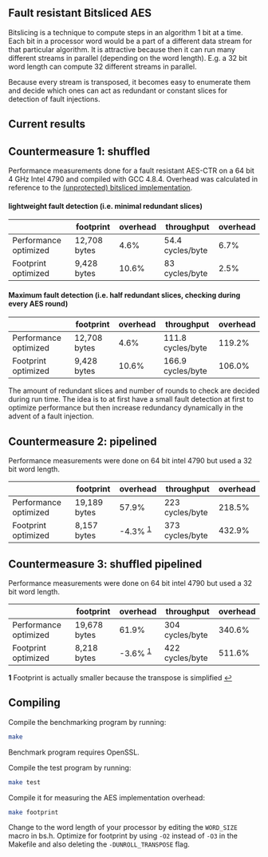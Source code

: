 Fault resistant Bitsliced AES
-------------

Bitslicing is a technique to compute steps in an algorithm 1 bit at a time.  Each bit in a processor word would be a part
of a different data stream for that particular algorithm.  It is attractive because then it can run many different streams 
in parallel (depending on the word length).  E.g. a 32 bit word length can compute 32 different streams in parallel.

Because every stream is transposed, it becomes easy to enumerate them and decide which ones can act as redundant or
constant slices for detection of fault injections. 



Current results
-----------------

## Countermeasure 1: shuffled

Performance measurements done for a fault resistant AES-CTR on a 64 bit 4 GHz Intel 4790 and compiled with GCC 4.8.4.
Overhead was calculated in reference to the [(unprotected) bitsliced implementation](https://github.com/conorpp/bitsliced-aes).

#### lightweight fault detection (i.e. minimal redundant slices)

|                      |footprint       | overhead | throughput     | overhead |
|----------------------|----------------|----------|----------------|----------|
|Performance optimized |  12,708 bytes  |  4.6%    |54.4 cycles/byte|   6.7%   |
|Footprint optimized   |  9,428 bytes   |   10.6%  | 83 cycles/byte |   2.5%   |


#### Maximum fault detection (i.e. half redundant slices, checking during every AES round)

|                      |footprint       | overhead | throughput      | overhead |
|----------------------|----------------|----------|-----------------|----------|
|Performance optimized |  12,708 bytes  |    4.6%  |111.8 cycles/byte|  119.2%  |
|Footprint optimized   |  9,428 bytes   |    10.6% |166.9 cycles/byte|  106.0%  |

The amount of redundant slices and number of rounds to check are decided during run time.  The idea is
to at first have a small fault detection at first to optimize performance but then increase redundancy
dynamically in the advent of a fault injection.


## Countermeasure 2: pipelined

Performance measurements were done on 64 bit intel 4790 but used a 32 bit word length.

|                      |footprint       | overhead | throughput     | overhead |
|----------------------|----------------|----------|----------------|----------|
|Performance optimized |  19,189 bytes  |  57.9%    | 223 cycles/byte |   218.5%   |
|Footprint optimized   |  8,157 bytes   |   -4.3% <sup id="a1">[1](#f1)</sup>  | 373 cycles/byte |   432.9%   |



## Countermeasure 3: shuffled pipelined

Performance measurements were done on 64 bit intel 4790 but used a 32 bit word length.

|                      |footprint       | overhead | throughput     | overhead |
|----------------------|----------------|----------|----------------|----------|
|Performance optimized |  19,678 bytes  |  61.9%    | 304 cycles/byte |   340.6%   |
|Footprint optimized   |  8,218 bytes   |   -3.6%  <sup id="a1">[1](#f1)</sup> | 422 cycles/byte |   511.6%   |




<b id="f1">1</b> Footprint is actually smaller because the transpose is simplified [↩](#a1)

Compiling
----------

Compile the benchmarking program by running:

```bash
make
```

Benchmark program requires OpenSSL.


Compile the test program by running:

```bash
make test
```

Compile it for measuring the AES implementation overhead:

```bash
make footprint
```

Change to the word length of your processor by editing the `WORD_SIZE` macro in bs.h.  Optimize for
footprint by using `-O2` instead of `-O3` in the Makefile and also deleting the `-DUNROLL_TRANSPOSE` 
flag.


